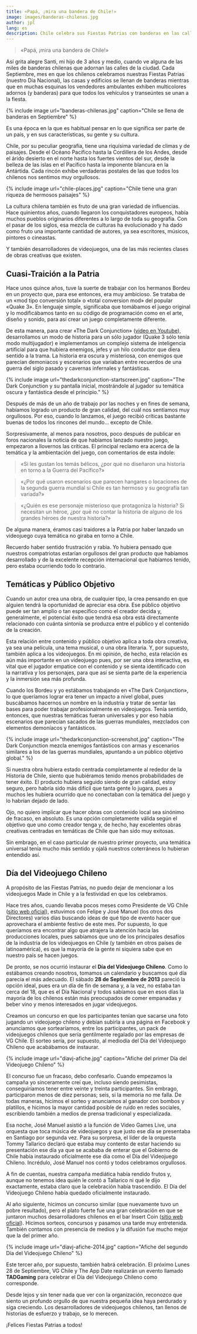```yaml
---
title: «Papá, ¡mira una bandera de Chile!»
image: images/banderas-chilenas.jpg
author: jpl
lang: es
description: Chile celebra sus Fiestas Patrias con banderas en las calles. Nacionalismo, temáticas en videojuegos y público objetivo. El Día del Videojuego Chileno y su impacto en la industria local.
---
```


> «Papá, ¡mira una bandera de Chile!»

Así grita alegre Santi, mi hijo de 3 años y medio, cuando ve alguna de las miles de banderas chilenas que adornan las calles de la ciudad. Cada Septiembre, mes en que los chilenos celebramos nuestras Fiestas Patrias (nuestro Día Nacional), las casas y edificios se llenan de banderas mientras que en muchas esquinas los vendedores ambulantes exhiben multicolores adornos (y banderas) para que todos los vehículos y transeúntes se unan a la fiesta.

{% include image url="banderas-chilenas.jpg" caption="Chile se llena de banderas en Septiembre" %}

Es una época en la que es habitual pensar en lo que significa ser parte de un país, y en sus características, su gente y su cultura.

Chile, por su peculiar geografía, tiene una riquísima variedad de climas y de paisajes. Desde el Océano Pacífico hasta la Cordillera de los Andes, desde el árido desierto en el norte hasta los fuertes vientos del sur, desde la belleza de las islas en el Pacífico hasta la imponente blancura en la Antártida. Cada rincón exhibe verdaderas postales de las que todos los chilenos nos sentimos muy orgullosos.

{% include image url="chile-places.jpg" caption="Chile tiene una gran riqueza de hermosos paisajes" %}

La cultura chilena también es fruto de una gran variedad de influencias. Hace quinientos años, cuando llegaron los conquistadores europeos, había muchos pueblos originarios diferentes a lo largo de toda su geografía. Con el pasar de los siglos, esa mezcla de culturas ha evolucionado y ha dado como fruto una importante cantidad de autores, ya sea escritores, músicos, pintores o cineastas.

Y también desarrolladores de videojuegos, una de las más recientes clases de obras creativas que existen.

## Cuasi-Traición a la Patria

Hace unos quince años, tuve la suerte de trabajar con los hermanos Bordeu en un proyecto que, para ese entonces, era muy ambicioso. Se trataba de un «mod tipo conversión total» o «total conversion mod» del popular «Quake 3». En lenguaje simple, significaba que tomábamos el juego original y lo modificábamos tanto en su código de programación como en el arte, diseño y sonido, para así crear un juego completamente diferente.

De esta manera, para crear «The Dark Conjunction» ([video en Youtube](https://www.youtube.com/watch?v=VUkJU4OUwls)), desarrollamos un modo de historia para un sólo jugador (Quake 3 sólo tenía modo multijugador) e implementamos un complejo sistema de inteligencia artificial para que hubiera enemigos, jefes y un hilo conductor que diera sentido a la trama. La historia era oscura y misteriosa, con enemigos que parecían demoniacos y escenarios que variaban entre recuerdos de una guerra del siglo pasado y cavernas infernales y fantásticas.

{% include image url="thedarkconjunction-startscreen.jpg" caption="The Dark Conjunction y su pantalla inicial, mostrándole al jugador su temática oscura y fantástica desde el principio." %}

Después de más de un año de trabajo por las noches y en fines de semana, habíamos logrado un producto de gran calidad, del cuál nos sentíamos muy orgullosos. Por eso, cuando lo lanzamos, el juego recibió críticas bastante buenas de todos los rincones del mundo… excepto de Chile.

Sorpresivamente, al menos para nosotros, poco después de publicar en foros nacionales la noticia de que habíamos lanzado nuestro juego, empezaron a llovernos las críticas.  El principal reclamo era acerca de la temática y la ambientación del juego, con comentarios de esta índole:

> «Si les gustan los temás bélicos, ¿por qué no diseñaron una historia en torno a la Guerra del Pacífico?»

> «¿Por qué usaron escenarios que parecen hangares o locaciones de la segunda guerra mundial si Chile es tan hermoso y su geografía tan variada?»

> «¿Quién es ese personaje misterioso que protagoniza la historia? Si necesitan un héroe, ¿por qué no contar la historia de alguno de los grandes héroes de nuestra historia?»

De alguna manera, éramos casi traidores a la Patria por haber lanzado un videojuego cuya temática no giraba en torno a Chile.

Recuerdo haber sentido frustración y rabia. Yo hubiera pensado que nuestros compatriotas estarían orgullosos del gran producto que habíamos desarrollado y de la excelente recepción internacional que habíamos tenido, pero estaba ocurriendo todo lo contrario.

## Temáticas y Público Objetivo

Cuando un autor crea una obra, de cualquier tipo, la crea pensando en que alguien tendrá la oportunidad de apreciar esa obra. Ese público objetivo puede ser tan amplio o tan específico como el creador decida y, generalmente, el potencial éxito que tendrá esa obra está directamente relacionado con cuánta sintonía se produzca entre el público y el contenido de la creación.

Esta relación entre contenido y público objetivo aplica a toda obra creativa, ya sea una película, una tema musical, o una obra literaria. Y, por supuesto, también aplica a los videojuegos. En mi opinión, de hecho, esta relación es aún más importante en un videojuego pues, por ser una obra interactiva, es vital que el jugador empatice con el contenido y se sienta identificado con la narrativa y los personajes, para que así se sienta parte de la experiencia y la inmersión sea más profunda.

Cuando los Bordeu y yo estábamos trabajando en «The Dark Conjunction», lo que queríamos lograr era tener un impacto a nivel global, pues buscábamos hacernos un nombre en la industria y tratar de sentar las bases para poder trabajar profesionalmente en videojuegos. Tenía sentido, entonces, que nuestras temáticas fueran universales y por eso había escenarios que parecían sacados de las guerras mundiales, mezclados con elementos demoníacos y fantásticos.

{% include image url="thedarkconjunction-screenshot.jpg" caption="The Dark Conjunction mezcla enemigos fantásticos con armas y escenarios similares a los de las guerras mundiales, apuntando a un público objetivo global." %}

Si nuestra obra hubiera estado centrada completamente al rededor de la Historia de Chile, siento que hubiéramos tenido menos probabilidades de tener éxito. El producto hubiera seguido siendo de gran calidad, estoy seguro, pero habría sido más difícil que tanta gente lo jugara, pues a muchos les hubiera ocurrido que no conectaban con la temática del juego y lo habrían dejado de lado.

Ojo, no quiero implicar que hacer obras con contenido local sea sinónimo de fracaso, en absoluto. Es una opción completamente válida según el objetivo que uno como creador tenga y, de hecho, hay excelentes obras creativas centradas en temáticas de Chile que han sido muy exitosas.

Sin embrago, en el caso particular de nuestro primer proyecto, una temática universal tenía mucho más sentido y ojalá nuestros coterráneos lo hubieran entendido así.

## Día del Videojuego Chileno

A propósito de las Fiestas Patrias, no puedo dejar de mencionar a los videojuegos Made in Chile y a la festividad en que los celebramos.

Hace tres años, cuando llevaba pocos meses como Presidente de VG Chile ([sitio web oficial](http://videogameschile.com/)), estuvimos con Felipe y José Manuel (los otros dos Directores) varios días buscando ideas de qué tipo de evento hacer que aprovechara el ambiente festivo de este mes. Por supuesto, lo que queríamos era encontrar algo que atrajera la atención hacia las producciones locales, pues sabíamos que uno de los principales desafíos de la industria de los videojuegos en Chile (y también en otros países de latinoamérica), es que la mayoría de la gente ni siquiera sabe que en nuestro país se hacen juegos.

De pronto, se nos ocurrió instaurar el **Día del Videojuego Chileno**. Como lo estábamos creando nosotros, tomamos un calendario y buscamos qué día parecía el más adecuado. El sábado **28 de Septiembre de 2013** pareció la opción ideal, pues era un día de fin de semana y, a la vez, no estaba tan cerca del 18, que es el Día Nacional y todos sabíamos que en esos días la mayoría de los chilenos están más preocupados de comer empanadas y beber vino y menos interesados en jugar videojuegos.

Creamos un concurso en que los participantes tenían que sacarse una foto jugando un videojuego chileno y debían subirla a una página en Facebook y anunciamos que sortearíamos, entre los participantes, un pack de videojuegos chilenos que sería gentilmente regalado por las empresas de VG Chile. El sorteo sería, por supuesto, al mediodía del Día del Videojuego Chileno que acabábamos de instaurar.

{% include image url="diavj-afiche.jpg" caption="Afiche del primer Día del Videojuego Chileno" %}

El concurso fue un fracaso, debo confesarlo. Cuando empezamos la campaña yo sinceramente creí que, incluso siendo pesimistas, conseguiríamos tener entre veinte y treinta participantes. Sin embrago, participaron menos de diez personas; seis, si la memoria no me falla. De todas maneras, hicimos el sorteo y anunciamos al ganador con bombos y platillos, e hicimos la mayor cantidad posible de ruido en redes sociales, escribiendo también a medios de prensa tradicional y especializada.

Esa noche, José Manuel asistió a la función de Video Games Live, una orquesta que toca música de videojuegos y que justo ese día se presentaba en Santiago por segunda vez. Para su sorpresa, el líder de la orquesta Tommy Tallarico declaró que estaba muy contento de estar haciendo su presentación ese día ya que se acababa de enterar que el Gobierno de Chile había instaurado oficialmente ese día como el Día del Videojuego Chileno. Incrédulo, José Manuel nos contó y todos celebramos orgullosos.

A fin de cuentas, nuestra campaña mediática había rendido frutos y, aunque no tenemos idea quién le contó a Tallarico ni qué le dijo exactamente, estaba claro que la celebración había trascendido. El Día del Videojuego Chileno había quedado oficialmente instaurado.

Al año siguiente, hicimos un concurso similar (que nuevamente tuvo un pobre resultado), pero el plato fuerte fue una gran celebración en que se juntaron muchos desarrolladores chilenos en el bar Insert Coin ([sitio web oficial](http://www.insertcoin.cl/)). Hicimos sorteos, concursos y pasamos una tarde muy entretenida. También contamos con presencia de medios y la difusión fue mucho mejor que la del primer año.

{% include image url="diavj-afiche-2014.jpg" caption="Afiche del segundo Día del Videojuego Chileno" %}

Este tercer año, por supuesto, también habrá celebración. El próximo Lunes 28 de Septiembre, VG Chile y The App Date realizarán un evento llamado **TADGaming** para celebrar el Día del Videojuego Chileno como corresponde.

Desde lejos y sin tener nada que ver con la organización, reconozco que siento un profundo orgullo de que nuestra pequeña idea haya perdurado y siga creciendo. Los desarrolladores de videojuegos chilenos, tan llenos de historias de esfuerzo y trabajo, se lo merecen.

¡Felices Fiestas Patrias a todos!
